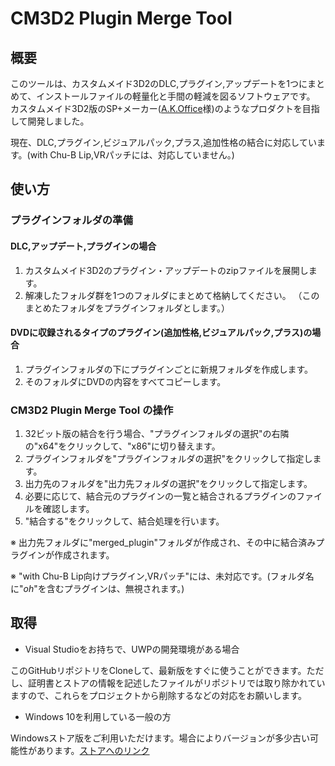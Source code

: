 # CM3D2 Plugin Merge Tool

## 概要
このツールは、カスタムメイド3D2のDLC,プラグイン,アップデートを1つにまとめて、インストールファイルの軽量化と手間の軽減を図るソフトウェアです。
カスタムメイド3D2版のSP+メーカー([A.K.Office]( http://www.ak-office.jp/software/winsppm.html)様)のようなプロダクトを目指して開発しました。

現在、DLC,プラグイン,ビジュアルパック,プラス,追加性格の結合に対応しています。(with Chu-B Lip,VRパッチには、対応していません。)

## 使い方
### プラグインフォルダの準備
#### DLC,アップデート,プラグインの場合
 1. カスタムメイド3D2のプラグイン・アップデートのzipファイルを展開します。
 2. 解凍したフォルダ群を1つのフォルダにまとめて格納してください。
 （このまとめたフォルダをプラグインフォルダとします。）
 
#### DVDに収録されるタイプのプラグイン(追加性格,ビジュアルパック,プラス)の場合
 1. プラグインフォルダの下にプラグインごとに新規フォルダを作成します。
 2. そのフォルダにDVDの内容をすべてコピーします。
 
### CM3D2 Plugin Merge Tool の操作
1. 32ビット版の結合を行う場合、"プラグインフォルダの選択"の右隣の"x64"をクリックして、"x86"に切り替えます。
2. プラグインフォルダを"プラグインフォルダの選択"をクリックして指定します。
3. 出力先のフォルダを"出力先フォルダの選択"をクリックして指定します。
4. 必要に応じて、結合元のプラグインの一覧と結合されるプラグインのファイルを確認します。
5. "結合する"をクリックして、結合処理を行います。

※ 出力先フォルダに"merged_plugin"フォルダが作成され、その中に結合済みプラグインが作成されます。

※ "with Chu-B Lip向けプラグイン,VRパッチ"には、未対応です。(フォルダ名に"_oh_"を含むプラグインは、無視されます。)

## 取得
- Visual Studioをお持ちで、UWPの開発環境がある場合

このGitHubリポジトリをCloneして、最新版をすぐに使うことができます。ただし、証明書とストアの情報を記述したファイルがリポジトリでは取り除かれていますので、これらをプロジェクトから削除するなどの対応をお願いします。

- Windows 10を利用している一般の方

Windowsストア版をご利用いただけます。場合によりバージョンが多少古い可能性があります。[ストアへのリンク]( https://www.microsoft.com/store/apps/9NHWKN9XZ10H)
